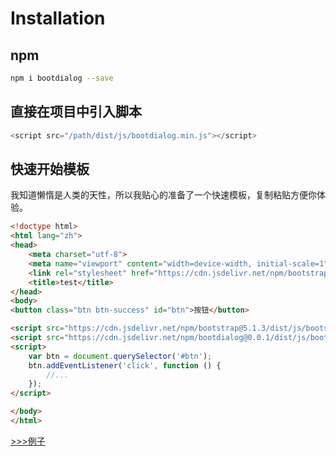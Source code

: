 # Installation

## npm

```bash
npm i bootdialog --save
```

## 直接在项目中引入脚本
```javascript
<script src="/path/dist/js/bootdialog.min.js"></script>
```


## 快速开始模板
我知道懒惰是人类的天性，所以我贴心的准备了一个快速模板，复制粘贴方便你体验。
```html
<!doctype html>
<html lang="zh">
<head>
    <meta charset="utf-8">
    <meta name="viewport" content="width=device-width, initial-scale=1">
    <link rel="stylesheet" href="https://cdn.jsdelivr.net/npm/bootstrap@5.1.3/dist/css/bootstrap.min.css">
    <title>test</title>
</head>
<body>
<button class="btn btn-success" id="btn">按钮</button>

<script src="https://cdn.jsdelivr.net/npm/bootstrap@5.1.3/dist/js/bootstrap.bundle.js"></script>
<script src="https://cdn.jsdelivr.net/npm/bootdialog@0.0.1/dist/js/bootdialog.min.js"></script>
<script>
    var btn = document.querySelector('#btn');
    btn.addEventListener('click', function () {
        //... 
    });
</script>

</body>
</html>
```

[>>>例子](Examples.md)